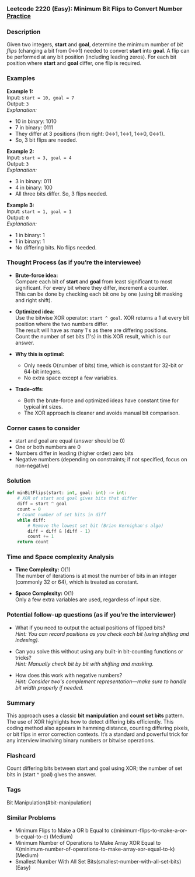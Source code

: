 ### Leetcode 2220 (Easy): Minimum Bit Flips to Convert Number [Practice](https://leetcode.com/problems/minimum-bit-flips-to-convert-number)

### Description  
Given two integers, **start** and **goal**, determine the minimum number of *bit flips* (changing a bit from 0↔1) needed to convert **start** into **goal**. A flip can be performed at any bit position (including leading zeros). For each bit position where **start** and **goal** differ, one flip is required.

### Examples  

**Example 1:**  
Input: `start = 10, goal = 7`  
Output: `3`  
*Explanation:*
- 10 in binary: 1010  
- 7 in binary:  0111  
- They differ at 3 positions (from right: 0↔1, 1↔1, 1↔0, 0↔1).
- So, 3 bit flips are needed.

**Example 2:**  
Input: `start = 3, goal = 4`  
Output: `3`  
*Explanation:*
- 3 in binary:  011  
- 4 in binary: 100  
- All three bits differ. So, 3 flips needed.

**Example 3:**  
Input: `start = 1, goal = 1`  
Output: `0`  
*Explanation:*
- 1 in binary: 1  
- 1 in binary: 1  
- No differing bits. No flips needed.


### Thought Process (as if you’re the interviewee)  
- **Brute-force idea:**  
  Compare each bit of **start** and **goal** from least significant to most significant. For every bit where they differ, increment a counter.  
  This can be done by checking each bit one by one (using bit masking and right shift).

- **Optimized idea:**  
  Use the bitwise XOR operator: `start ^ goal`. XOR returns a 1 at every bit position where the two numbers differ.  
  The result will have as many 1's as there are differing positions.  
  Count the number of set bits (1's) in this XOR result, which is our answer.

- **Why this is optimal:**  
  - Only needs O(number of bits) time, which is constant for 32-bit or 64-bit integers.
  - No extra space except a few variables.

- **Trade-offs:**  
  - Both the brute-force and optimized ideas have constant time for typical int sizes.
  - The XOR approach is cleaner and avoids manual bit comparison.


### Corner cases to consider  
- start and goal are equal (answer should be 0)
- One or both numbers are 0
- Numbers differ in leading (higher order) zero bits
- Negative numbers (depending on constraints; if not specified, focus on non-negative)


### Solution

```python
def minBitFlips(start: int, goal: int) -> int:
    # XOR of start and goal gives bits that differ
    diff = start ^ goal
    count = 0
    # Count number of set bits in diff
    while diff:
        # Remove the lowest set bit (Brian Kernighan's algo)
        diff = diff & (diff - 1)
        count += 1
    return count
```

### Time and Space complexity Analysis  

- **Time Complexity:** O(1)  
  The number of iterations is at most the number of bits in an integer (commonly 32 or 64), which is treated as constant.

- **Space Complexity:** O(1)  
  Only a few extra variables are used, regardless of input size.


### Potential follow-up questions (as if you’re the interviewer)  

- What if you need to output the actual positions of flipped bits?  
  *Hint: You can record positions as you check each bit (using shifting and indexing).*

- Can you solve this without using any built-in bit-counting functions or tricks?  
  *Hint: Manually check bit by bit with shifting and masking.*

- How does this work with negative numbers?  
  *Hint: Consider two's complement representation—make sure to handle bit width properly if needed.*


### Summary
This approach uses a classic **bit manipulation** and **count set bits** pattern. The use of XOR highlights how to detect differing bits efficiently. This coding method also appears in hamming distance, counting differing pixels, or bit flips in error correction contexts. It’s a standard and powerful trick for any interview involving binary numbers or bitwise operations.


### Flashcard
Count differing bits between start and goal using XOR; the number of set bits in (start ^ goal) gives the answer.

### Tags
Bit Manipulation(#bit-manipulation)

### Similar Problems
- Minimum Flips to Make a OR b Equal to c(minimum-flips-to-make-a-or-b-equal-to-c) (Medium)
- Minimum Number of Operations to Make Array XOR Equal to K(minimum-number-of-operations-to-make-array-xor-equal-to-k) (Medium)
- Smallest Number With All Set Bits(smallest-number-with-all-set-bits) (Easy)